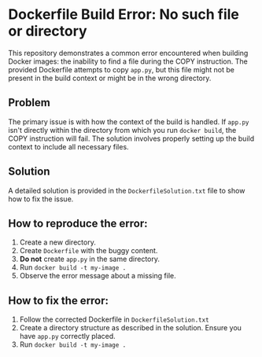 # Dockerfile Build Error: No such file or directory

This repository demonstrates a common error encountered when building Docker images: the inability to find a file during the COPY instruction.  The provided Dockerfile attempts to copy `app.py`, but this file might not be present in the build context or might be in the wrong directory.

## Problem

The primary issue is with how the context of the build is handled. If `app.py` isn't directly within the directory from which you run `docker build`, the COPY instruction will fail.  The solution involves properly setting up the build context to include all necessary files.

## Solution

A detailed solution is provided in the `DockerfileSolution.txt` file to show how to fix the issue.

## How to reproduce the error:
1. Create a new directory.
2. Create `Dockerfile` with the buggy content.
3. **Do not** create `app.py` in the same directory.
4. Run `docker build -t my-image .`
5. Observe the error message about a missing file.

## How to fix the error:
1. Follow the corrected Dockerfile in `DockerfileSolution.txt`
2. Create a directory structure as described in the solution.  Ensure you have `app.py` correctly placed.
3. Run `docker build -t my-image .`